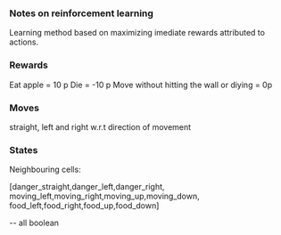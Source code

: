 ### Notes on reinforcement learning

Learning method based on maximizing imediate rewards attributed to actions.

### Rewards

Eat apple = 10 p
Die = -10 p
Move without hitting the wall or diying = 0p

### Moves

straight, left and right w.r.t direction of movement

### States

Neighbouring cells:

[danger_straight,danger_left,danger_right,
moving_left,moving_right,moving_up,moving_down,
food_left,food_right,food_up,food_down]

-- all boolean
